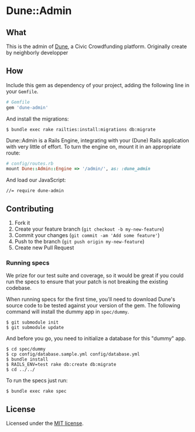 # Dune::Admin



## What

This is the admin of [Dune](https://github.com/FromUte/dune), a Civic Crowdfunding platform.
Originally create by neighborly developper

## How

Include this gem as dependency of your project, adding the following line in your `Gemfile`.

```ruby
# Gemfile
gem 'dune-admin'
```

And install the migrations:

```
$ bundle exec rake railties:install:migrations db:migrate
```

Dune::Admin is a Rails Engine, integrating with your (Dune) Rails application with very little of effort. To turn the engine on, mount it in an appropriate route:

```ruby
# config/routes.rb
mount Dune::Admin::Engine => '/admin/', as: :dune_admin
```
And load our JavaScript:

```
//= require dune-admin
```

## Contributing

1. Fork it
2. Create your feature branch (`git checkout -b my-new-feature`)
3. Commit your changes (`git commit -am 'Add some feature'`)
4. Push to the branch (`git push origin my-new-feature`)
5. Create new Pull Request

### Running specs

We prize for our test suite and coverage, so it would be great if you could run the specs to ensure that your patch is not breaking the existing codebase.

When running specs for the first time, you'll need to download Dune's source code to be tested against your version of the gem. The following command will install the dummy app in `spec/dummy`.

```
$ git submodule init
$ git submodule update
```

And before you go, you need to initialize a database for this "dummy" app.

```
$ cd spec/dummy
$ cp config/database.sample.yml config/database.yml
$ bundle install
$ RAILS_ENV=test rake db:create db:migrate
$ cd ../../
```

To run the specs just run:

```
$ bundle exec rake spec
```

## License

Licensed under the [MIT license](LICENSE.txt).
